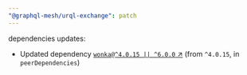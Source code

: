 ```yaml
---
"@graphql-mesh/urql-exchange": patch
---
```

dependencies updates:
  - Updated dependency [`wonka@^4.0.15 || ^6.0.0` ↗︎](https://www.npmjs.com/package/wonka/v/4.0.15) (from `^4.0.15`, in `peerDependencies`)
